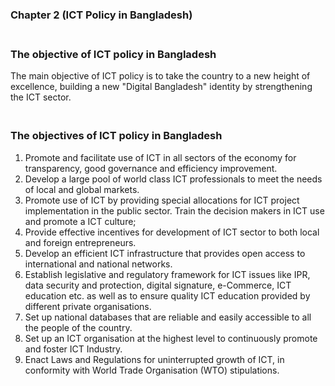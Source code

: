 ### Chapter 2 (ICT Policy in Bangladesh)

### **<br/>The objective of ICT policy in Bangladesh**

<p>The main objective of ICT policy is to take the country to a new height of excellence, building a new "Digital Bangladesh" identity by strengthening the ICT sector.<br/></p>


### **<br/>The objectives of ICT policy in Bangladesh**

1. Promote and facilitate use of ICT in all sectors of the economy for transparency, good governance and efficiency improvement.
2. Develop a large pool of world class ICT professionals to meet the needs of local and global markets.
3. Promote use of ICT by providing special allocations for ICT project implementation in the public sector. Train the decision makers in ICT use and promote a ICT culture;
4. Provide effective incentives for development of ICT sector to both local and foreign entrepreneurs.
5. Develop an efficient ICT infrastructure that provides open access to international and national networks.
6. Establish legislative and regulatory framework for ICT issues like IPR, data security and protection, digital signature, e-Commerce, ICT education etc. as well as to ensure quality ICT education provided by different private organisations.
7. Set up national databases that are reliable and easily accessible to all the people of the country.
8. Set up an ICT organisation at the highest level to continuously promote and foster ICT Industry.
9. Enact Laws and Regulations for uninterrupted growth of ICT, in conformity with World Trade Organisation (WTO) stipulations.